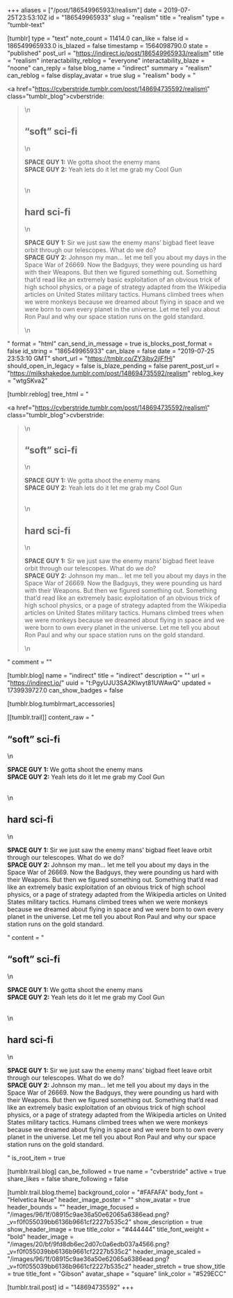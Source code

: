 +++
aliases = ["/post/186549965933/realism"]
date = 2019-07-25T23:53:10Z
id = "186549965933"
slug = "realism"
title = "realism"
type = "tumblr-text"

[tumblr]
type = "text"
note_count = 11414.0
can_like = false
id = 186549965933.0
is_blazed = false
timestamp = 1564098790.0
state = "published"
post_url = "https://indirect.io/post/186549965933/realism"
title = "realism"
interactability_reblog = "everyone"
interactability_blaze = "noone"
can_reply = false
blog_name = "indirect"
summary = "realism"
can_reblog = false
display_avatar = true
slug = "realism"
body = "<p><a href=\"https://cvberstride.tumblr.com/post/148694735592/realism\" class=\"tumblr_blog\">cvberstride</a>:</p><blockquote>\n<h2>“soft” sci-fi</h2>\n<p><b>SPACE GUY 1:</b> We gotta shoot the enemy mans<b><br/>SPACE GUY 2:</b> Yeah lets do it let me grab my Cool Gun<br/><br/></p>\n<h2>hard sci-fi</h2>\n<p><b>SPACE GUY 1:</b> Sir we just saw the enemy mans’ bigbad fleet leave orbit through our telescopes. What do we do?<br/><b>SPACE GUY 2:</b> Johnson my man… let me tell you about my days in the Space War of 26669. Now the Badguys, they were pounding us hard with their Weapons. But then we figured something out. Something that’d read like an extremely basic exploitation of an obvious trick of high school physics, or a page of strategy adapted from the Wikipedia articles on United States military tactics. Humans climbed trees when we were monkeys because we dreamed about flying in space and we were born to own every planet in the universe. Let me tell you about Ron Paul and why our space station runs on the gold standard.<br/></p>\n</blockquote>"
format = "html"
can_send_in_message = true
is_blocks_post_format = false
id_string = "186549965933"
can_blaze = false
date = "2019-07-25 23:53:10 GMT"
short_url = "https://tmblr.co/ZY3jby2jlFfHj"
should_open_in_legacy = false
is_blaze_pending = false
parent_post_url = "https://milkshakedoe.tumblr.com/post/148694735592/realism"
reblog_key = "wtgSKva2"

[tumblr.reblog]
tree_html = "<p><a href=\"https://cvberstride.tumblr.com/post/148694735592/realism\" class=\"tumblr_blog\">cvberstride</a>:</p><blockquote>\n<h2>“soft” sci-fi</h2>\n<p><b>SPACE GUY 1:</b> We gotta shoot the enemy mans<b><br>SPACE GUY 2:</b> Yeah lets do it let me grab my Cool Gun<br><br></p>\n<h2>hard sci-fi</h2>\n<p><b>SPACE GUY 1:</b> Sir we just saw the enemy mans’ bigbad fleet leave orbit through our telescopes. What do we do?<br><b>SPACE GUY 2:</b> Johnson my man… let me tell you about my days in the Space War of 26669. Now the Badguys, they were pounding us hard with their Weapons. But then we figured something out. Something that’d read like an extremely basic exploitation of an obvious trick of high school physics, or a page of strategy adapted from the Wikipedia articles on United States military tactics. Humans climbed trees when we were monkeys because we dreamed about flying in space and we were born to own every planet in the universe. Let me tell you about Ron Paul and why our space station runs on the gold standard.<br></p>\n</blockquote>"
comment = ""

[tumblr.blog]
name = "indirect"
title = "indirect"
description = ""
url = "https://indirect.io/"
uuid = "t:PgyUJU3SA2Klwyt81UWAwQ"
updated = 1739939727.0
can_show_badges = false

[tumblr.blog.tumblrmart_accessories]

[[tumblr.trail]]
content_raw = "<p><h2>“soft” sci-fi</h2>\n<p><b>SPACE GUY 1:</b> We gotta shoot the enemy mans<b><br>SPACE GUY 2:</b> Yeah lets do it let me grab my Cool Gun<br><br></p>\n<h2>hard sci-fi</h2>\n<p><b>SPACE GUY 1:</b> Sir we just saw the enemy mans’ bigbad fleet leave orbit through our telescopes. What do we do?<br><b>SPACE GUY 2:</b> Johnson my man… let me tell you about my days in the Space War of 26669. Now the Badguys, they were pounding us hard with their Weapons. But then we figured something out. Something that’d read like an extremely basic exploitation of an obvious trick of high school physics, or a page of strategy adapted from the Wikipedia articles on United States military tactics. Humans climbed trees when we were monkeys because we dreamed about flying in space and we were born to own every planet in the universe. Let me tell you about Ron Paul and why our space station runs on the gold standard.<br></p></p>"
content = "<p><h2>&ldquo;soft&rdquo; sci-fi</h2>\n<p><b>SPACE GUY 1:</b> We gotta shoot the enemy mans<b><br />SPACE GUY 2:</b> Yeah lets do it let me grab my Cool Gun<br /><br /></p>\n<h2>hard sci-fi</h2>\n<p><b>SPACE GUY 1:</b> Sir we just saw the enemy mans&rsquo; bigbad fleet leave orbit through our telescopes. What do we do?<br /><b>SPACE GUY 2:</b> Johnson my man&hellip; let me tell you about my days in the Space War of 26669. Now the Badguys, they were pounding us hard with their Weapons. But then we figured something out. Something that&rsquo;d read like an extremely basic exploitation of an obvious trick of high school physics, or a page of strategy adapted from the Wikipedia articles on United States military tactics. Humans climbed trees when we were monkeys because we dreamed about flying in space and we were born to own every planet in the universe. Let me tell you about Ron Paul and why our space station runs on the gold standard.<br /></p></p>"
is_root_item = true

[tumblr.trail.blog]
can_be_followed = true
name = "cvberstride"
active = true
share_likes = false
share_following = false

[tumblr.trail.blog.theme]
background_color = "#FAFAFA"
body_font = "Helvetica Neue"
header_image_poster = ""
show_avatar = true
header_bounds = ""
header_image_focused = "/images/96/1f/08915c9ae36a50e62065a6386ead.png?_v=f0f055039bb6136b9661cf2227b535c2"
show_description = true
show_header_image = true
title_color = "#444444"
title_font_weight = "bold"
header_image = "/images/20/bf/9fd8db6ec2d07c0a6edb037a4566.png?_v=f0f055039bb6136b9661cf2227b535c2"
header_image_scaled = "/images/96/1f/08915c9ae36a50e62065a6386ead.png?_v=f0f055039bb6136b9661cf2227b535c2"
header_stretch = true
show_title = true
title_font = "Gibson"
avatar_shape = "square"
link_color = "#529ECC"

[tumblr.trail.post]
id = "148694735592"
+++
